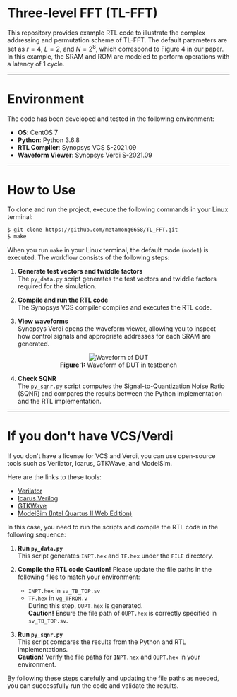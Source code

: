 # Three-level FFT (TL-FFT)

This repository provides example RTL code to illustrate the complex addressing and permutation scheme of TL-FFT. The default parameters are set as $r = 4$, $L = 2$, and $N = 2^8$, which correspond to Figure 4 in our paper. In this example, the SRAM and ROM are modeled to perform operations with a latency of 1 cycle.  

---

# Environment

The code has been developed and tested in the following environment:  

- **OS**: CentOS 7  
- **Python**: Python 3.6.8  
- **RTL Compiler**: Synopsys VCS S-2021.09  
- **Waveform Viewer**: Synopsys Verdi S-2021.09  

---

# How to Use

To clone and run the project, execute the following commands in your Linux terminal:

```bash
$ git clone https://github.com/metamong6658/TL_FFT.git
$ make
```

When you run `make` in your Linux terminal, the default mode (`mode1`) is executed. The workflow consists of the following steps:

1. **Generate test vectors and twiddle factors**  
   The `py_data.py` script generates the test vectors and twiddle factors required for the simulation.

2. **Compile and run the RTL code**  
   The Synopsys VCS compiler compiles and executes the RTL code.

3. **View waveforms**  
   Synopsys Verdi opens the waveform viewer, allowing you to inspect how control signals and appropriate addresses for each SRAM are generated.

<p align="center">
  <img src="https://github.com/user-attachments/assets/d3680425-9319-4b99-8fb3-5ad848542e41" alt="Waveform of DUT" />
  <br>
  <b>Figure 1:</b> Waveform of DUT in testbench
</p>

4. **Check SQNR**  
   The `py_sqnr.py` script computes the Signal-to-Quantization Noise Ratio (SQNR) and compares the results between the Python implementation and the RTL implementation.

---

# If you don't have VCS/Verdi

If you don't have a license for VCS and Verdi, you can use open-source tools such as Verilator, Icarus, GTKWave, and ModelSim.

Here are the links to these tools:

- [Verilator](https://github.com/verilator/verilator.git)  
- [Icarus Verilog](https://bleyer.org/icarus/)  
- [GTKWave](https://github.com/gtkwave/gtkwave.git)  
- [ModelSim (Intel Quartus II Web Edition)](https://www.intel.com/content/www/us/en/software-kit/666221/intel-quartus-ii-web-edition-design-software-version-13-1-for-windows.html)

In this case, you need to run the scripts and compile the RTL code in the following sequence:

1. **Run `py_data.py`**  
   This script generates `INPT.hex` and `TF.hex` under the `FILE` directory.  

2. **Compile the RTL code**
   **Caution!** Please update the file paths in the following files to match your environment:  
   - `INPT.hex` in `sv_TB_TOP.sv`  
   - `TF.hex` in `vg_TFROM.v`  
   During this step, `OUPT.hex` is generated.  
   **Caution!** Ensure the file path of `OUPT.hex` is correctly specified in `sv_TB_TOP.sv`.

4. **Run `py_sqnr.py`**  
   This script compares the results from the Python and RTL implementations.  
   **Caution!** Verify the file paths for `INPT.hex` and `OUPT.hex` in your environment.

By following these steps carefully and updating the file paths as needed, you can successfully run the code and validate the results.

